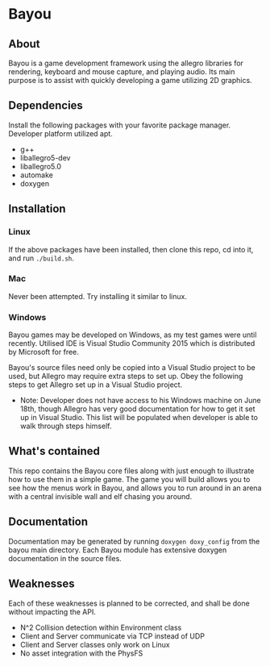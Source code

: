 # Bayou

## About
Bayou is a game development framework using the allegro libraries for rendering,
keyboard and mouse capture, and playing audio. Its main purpose is to assist
with quickly developing a game utilizing 2D graphics.

## Dependencies
Install the following packages with your favorite package manager. Developer
platform utilized apt.
* g++
* liballegro5-dev
* liballegro5.0
* automake
* doxygen

## Installation
### Linux
If the above packages have been installed, then clone this repo, cd into it, 
and run `./build.sh`.

### Mac
Never been attempted. Try installing it similar to linux.

### Windows
Bayou games may be developed on Windows, as my test games were until recently.
Utilised IDE is Visual Studio Community 2015 which is distributed by Microsoft
for free.

Bayou's source files need only be copied into a Visual Studio project to be
used, but Allegro may require extra steps to set up. Obey the following steps
to get Allegro set up in a Visual Studio project.

* Note: Developer does not have access to his Windows machine on June 18th,
though Allegro has very good documentation for how to get it set up in Visual
Studio. This list will be populated when developer is able to walk through
steps himself.

## What's contained
This repo contains the Bayou core files along with just enough to illustrate
how to use them in a simple game. The game you will build allows you to see how
the menus work in Bayou, and allows you to run around in an arena with a
central invisible wall and elf chasing you around.

## Documentation
Documentation may be generated by running `doxygen doxy_config` from the bayou
main directory. Each Bayou module has extensive doxygen documentation in the
source files.

## Weaknesses
Each of these weaknesses is planned to be corrected, and shall be done without
impacting the API.
* N^2 Collision detection within Environment class
* Client and Server communicate via TCP instead of UDP
* Client and Server classes only work on Linux
* No asset integration with the PhysFS
